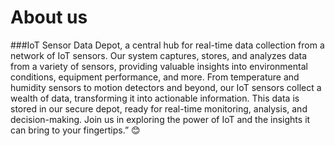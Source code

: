 # About us
###IoT Sensor Data Depot, a central hub for real-time data collection from a network of IoT sensors. Our system captures, stores, and analyzes data from a variety of sensors, providing valuable insights into environmental conditions, equipment performance, and more. From temperature and humidity sensors to motion detectors and beyond, our IoT sensors collect a wealth of data, transforming it into actionable information. This data is stored in our secure depot, ready for real-time monitoring, analysis, and decision-making. Join us in exploring the power of IoT and the insights it can bring to your fingertips.” 😊